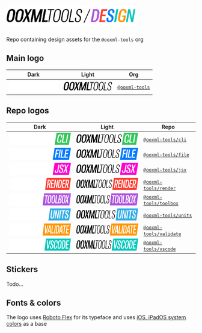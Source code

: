 # <img alt="@ooxml-tools/design" height="56" src="./images/design.png" />

Repo containing design assets for the `@ooxml-tools` org

## Main logo

| Dark                                                                     | Light                                                                     | Org                                                    |
| ------------------------------------------------------------------------ | ------------------------------------------------------------------------- | ------------------------------------------------------ |
| <img alt="@ooxml-tools" height="32" src="images/ooxmltools-dark.png" />  | <img alt="@ooxml-tools" height="32" src="images/ooxmltools-light.png" />  |  [`@ooxml-tools`](https://github.com/ooxml-tools)      | 

## Repo logos
| Dark                                                                            | Light                                                                            | Repo                                                                 |
| ------------------------------------------------------------------------------- | -------------------------------------------------------------------------------- | -------------------------------------------------------------------- |
| <img alt="@ooxml-tools/cli" height="32" src="images/cli-dark.png" />            | <img alt="@ooxml-tools/cli" height="32" src="images/cli-light.png" />            |  [`@ooxml-tools/cli`](https://github.com/ooxml-tools/cli)            | 
| <img alt="@ooxml-tools/file" height="32" src="images/file-dark.png" />          | <img alt="@ooxml-tools/file" height="32" src="images/file-light.png" />          |  [`@ooxml-tools/file`](https://github.com/ooxml-tools/file)          |  
| <img alt="@ooxml-tools/jsx" height="32" src="images/jsx-dark.png" />            | <img alt="@ooxml-tools/jsx" height="32" src="images/jsx-light.png" />            |  [`@ooxml-tools/jsx`](https://github.com/ooxml-tools/jsx)            | 
| <img alt="@ooxml-tools/render" height="32" src="images/render-dark.png" />      | <img alt="@ooxml-tools/render" height="32" src="images/render-light.png" />      |  [`@ooxml-tools/render`](https://github.com/ooxml-tools/render)      |
| <img alt="@ooxml-tools/toolbox" height="32" src="images/toolbox-dark.png" />    | <img alt="@ooxml-tools/toolbox" height="32" src="images/toolbox-light.png" />    |  [`@ooxml-tools/toolbox`](https://github.com/ooxml-tools/toolbox)    |
| <img alt="@ooxml-tools/units" height="32" src="images/units-dark.png" />        | <img alt="@ooxml-tools/units" height="32" src="images/units-light.png" />        |  [`@ooxml-tools/units`](https://github.com/ooxml-tools/units)        |
| <img alt="@ooxml-tools/validate" height="32" src="images/validate-dark.png" />  | <img alt="@ooxml-tools/validate" height="32" src="images/validate-light.png" />  |  [`@ooxml-tools/validate`](https://github.com/ooxml-tools/validate)  |
| <img alt="@ooxml-tools/vscode" height="32" src="images/vscode-dark.png" />      | <img alt="@ooxml-tools/vscode" height="32" src="images/vscode-light.png" />      |  [`@ooxml-tools/vscode`](https://github.com/ooxml-tools/vscode)      |


## Stickers
Todo...


## Fonts & colors
The logo uses [Roboto Flex](https://fonts.google.com/specimen/Roboto+Flex) for its typeface and uses [iOS, iPadOS system colors](https://developer.apple.com/design/human-interface-guidelines/color#iOS-iPadOS-system-colors) as a base